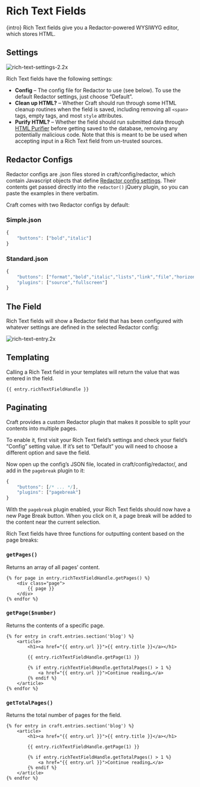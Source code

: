 # Rich Text Fields

{intro} Rich Text fields give you a Redactor-powered WYSIWYG editor, which stores HTML.

## Settings

![rich-text-settings-2.2x](https://craftcmsassets.craftcdn.com/images/docs/field-types/rich-text/rich-text-settings-2.2x.png)

Rich Text fields have the following settings:

- **Config** – The config file for Redactor to use (see below). To use the default Redactor settings, just choose “Default”.
- **Clean up HTML?** – Whether Craft should run through some HTML cleanup routines when the field is saved, including removing all `<span>` tags, empty tags, and most `style` attributes.
- **Purify HTML?** – Whether the field should run submitted data through [HTML Purifier](http://htmlpurifier.org/) before getting saved to the database, removing any potentially malicious code. Note that this is meant to be be used when accepting input in a Rich Text field from un-trusted sources.

## Redactor Configs

Redactor configs are .json files stored in craft/config/redactor, which contain Javascript objects that define [Redactor config settings](http://imperavi.com/redactor/docs/settings/). Their contents get passed directly into the `redactor()` jQuery plugin, so you can paste the examples in there verbatim.

Craft comes with two Redactor configs by default:

### Simple.json

```javascript
{
    "buttons": ["bold","italic"]
}
```

### Standard.json

```javascript
{
    "buttons": ["format","bold","italic","lists","link","file","horizontalrule"],
    "plugins": ["source","fullscreen"]
}
```

## The Field

Rich Text fields will show a Redactor field that has been configured with whatever settings are defined in the selected Redactor config:

![rich-text-entry.2x](https://craftcmsassets.craftcdn.com/images/docs/field-types/rich-text/rich-text-entry.2x.png)

## Templating

Calling a Rich Text field in your templates will return the value that was entered in the field.

```twig
{{ entry.richTextFieldHandle }}
```

## Paginating

Craft provides a custom Redactor plugin that makes it possible to split your contents into multiple pages.

To enable it, first visit your Rich Text field’s settings and check your field’s “Config” setting value. If it’s set to “Default” you will need to choose a different option and save the field.

Now open up the config’s JSON file, located in craft/config/redactor/, and add in the `pagebreak` plugin to it:

```javascript
{
    "buttons": [/* ... */],
    "plugins": ["pagebreak"]
}
```

With the `pagebreak` plugin enabled, your Rich Text fields should now have a new Page Break button. When you click on it, a page break will be added to the content near the current selection.

Rich Text fields have three functions for outputting content based on the page breaks:

### `getPages()`

Returns an array of all pages’ content.

```twig
{% for page in entry.richTextFieldHandle.getPages() %}
    <div class="page">
        {{ page }}
    </div>
{% endfor %}
```

### `getPage($number)`

Returns the contents of a specific page.

```twig
{% for entry in craft.entries.section('blog') %}
    <article>
        <h1><a href="{{ entry.url }}">{{ entry.title }}</a></h1>

        {{ entry.richTextFieldHandle.getPage(1) }}

        {% if entry.richTextFieldHandle.getTotalPages() > 1 %}
            <a href="{{ entry.url }}">Continue reading…</a>
        {% endif %}
    </article>
{% endfor %}
```

### `getTotalPages()`

Returns the total number of pages for the field.

```twig
{% for entry in craft.entries.section('blog') %}
    <article>
        <h1><a href="{{ entry.url }}">{{ entry.title }}</a></h1>

        {{ entry.richTextFieldHandle.getPage(1) }}

        {% if entry.richTextFieldHandle.getTotalPages() > 1 %}
            <a href="{{ entry.url }}">Continue reading…</a>
        {% endif %}
    </article>
{% endfor %}
```
